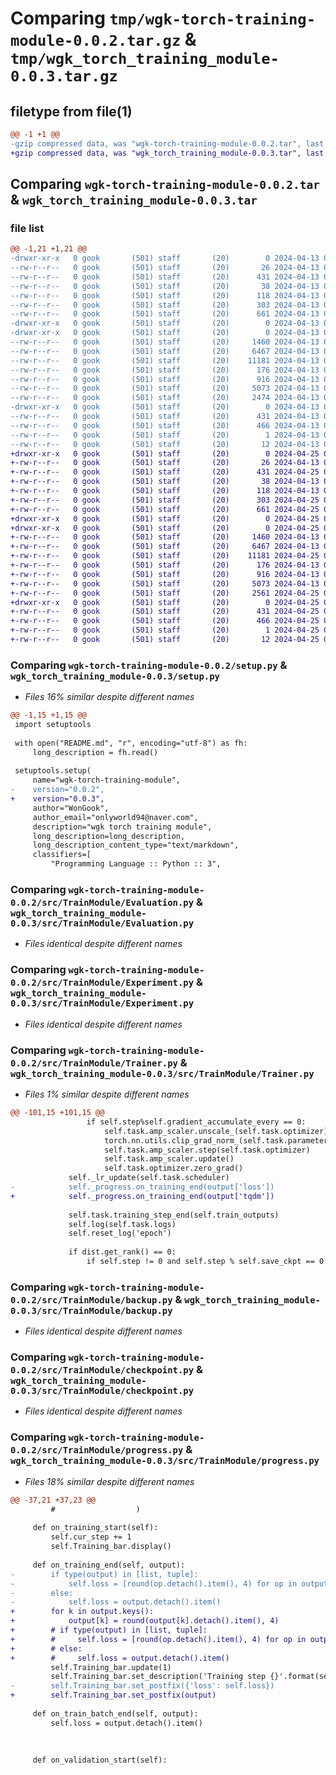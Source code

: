 # Comparing `tmp/wgk-torch-training-module-0.0.2.tar.gz` & `tmp/wgk_torch_training_module-0.0.3.tar.gz`

## filetype from file(1)

```diff
@@ -1 +1 @@
-gzip compressed data, was "wgk-torch-training-module-0.0.2.tar", last modified: Sat Apr 13 05:33:49 2024, max compression
+gzip compressed data, was "wgk_torch_training_module-0.0.3.tar", last modified: Thu Apr 25 01:57:42 2024, max compression
```

## Comparing `wgk-torch-training-module-0.0.2.tar` & `wgk_torch_training_module-0.0.3.tar`

### file list

```diff
@@ -1,21 +1,21 @@
-drwxr-xr-x   0 gook       (501) staff       (20)        0 2024-04-13 05:33:49.905298 wgk-torch-training-module-0.0.2/
--rw-r--r--   0 gook       (501) staff       (20)       26 2024-04-13 04:56:31.000000 wgk-torch-training-module-0.0.2/LICENSE.txt
--rw-r--r--   0 gook       (501) staff       (20)      431 2024-04-13 05:33:49.905229 wgk-torch-training-module-0.0.2/PKG-INFO
--rw-r--r--   0 gook       (501) staff       (20)       38 2024-04-13 05:03:57.000000 wgk-torch-training-module-0.0.2/README.md
--rw-r--r--   0 gook       (501) staff       (20)      118 2024-04-13 05:13:35.000000 wgk-torch-training-module-0.0.2/pyproject.toml
--rw-r--r--   0 gook       (501) staff       (20)      303 2024-04-13 05:33:49.905509 wgk-torch-training-module-0.0.2/setup.cfg
--rw-r--r--   0 gook       (501) staff       (20)      661 2024-04-13 05:33:26.000000 wgk-torch-training-module-0.0.2/setup.py
-drwxr-xr-x   0 gook       (501) staff       (20)        0 2024-04-13 05:33:49.900776 wgk-torch-training-module-0.0.2/src/
-drwxr-xr-x   0 gook       (501) staff       (20)        0 2024-04-13 05:33:49.904000 wgk-torch-training-module-0.0.2/src/TrainModule/
--rw-r--r--   0 gook       (501) staff       (20)     1460 2024-04-13 04:51:39.000000 wgk-torch-training-module-0.0.2/src/TrainModule/Evaluation.py
--rw-r--r--   0 gook       (501) staff       (20)     6467 2024-04-13 04:51:39.000000 wgk-torch-training-module-0.0.2/src/TrainModule/Experiment.py
--rw-r--r--   0 gook       (501) staff       (20)    11181 2024-04-13 04:51:39.000000 wgk-torch-training-module-0.0.2/src/TrainModule/Trainer.py
--rw-r--r--   0 gook       (501) staff       (20)      176 2024-04-13 05:31:10.000000 wgk-torch-training-module-0.0.2/src/TrainModule/__init__.py
--rw-r--r--   0 gook       (501) staff       (20)      916 2024-04-13 04:51:39.000000 wgk-torch-training-module-0.0.2/src/TrainModule/backup.py
--rw-r--r--   0 gook       (501) staff       (20)     5073 2024-04-13 04:51:39.000000 wgk-torch-training-module-0.0.2/src/TrainModule/checkpoint.py
--rw-r--r--   0 gook       (501) staff       (20)     2474 2024-04-13 04:51:39.000000 wgk-torch-training-module-0.0.2/src/TrainModule/progress.py
-drwxr-xr-x   0 gook       (501) staff       (20)        0 2024-04-13 05:33:49.905033 wgk-torch-training-module-0.0.2/src/wgk_torch_training_module.egg-info/
--rw-r--r--   0 gook       (501) staff       (20)      431 2024-04-13 05:33:49.000000 wgk-torch-training-module-0.0.2/src/wgk_torch_training_module.egg-info/PKG-INFO
--rw-r--r--   0 gook       (501) staff       (20)      466 2024-04-13 05:33:49.000000 wgk-torch-training-module-0.0.2/src/wgk_torch_training_module.egg-info/SOURCES.txt
--rw-r--r--   0 gook       (501) staff       (20)        1 2024-04-13 05:33:49.000000 wgk-torch-training-module-0.0.2/src/wgk_torch_training_module.egg-info/dependency_links.txt
--rw-r--r--   0 gook       (501) staff       (20)       12 2024-04-13 05:33:49.000000 wgk-torch-training-module-0.0.2/src/wgk_torch_training_module.egg-info/top_level.txt
+drwxr-xr-x   0 gook       (501) staff       (20)        0 2024-04-25 01:57:42.490431 wgk_torch_training_module-0.0.3/
+-rw-r--r--   0 gook       (501) staff       (20)       26 2024-04-13 04:56:31.000000 wgk_torch_training_module-0.0.3/LICENSE.txt
+-rw-r--r--   0 gook       (501) staff       (20)      431 2024-04-25 01:57:42.490368 wgk_torch_training_module-0.0.3/PKG-INFO
+-rw-r--r--   0 gook       (501) staff       (20)       38 2024-04-13 05:03:57.000000 wgk_torch_training_module-0.0.3/README.md
+-rw-r--r--   0 gook       (501) staff       (20)      118 2024-04-13 05:13:35.000000 wgk_torch_training_module-0.0.3/pyproject.toml
+-rw-r--r--   0 gook       (501) staff       (20)      303 2024-04-25 01:57:42.490628 wgk_torch_training_module-0.0.3/setup.cfg
+-rw-r--r--   0 gook       (501) staff       (20)      661 2024-04-25 01:56:42.000000 wgk_torch_training_module-0.0.3/setup.py
+drwxr-xr-x   0 gook       (501) staff       (20)        0 2024-04-25 01:57:42.486741 wgk_torch_training_module-0.0.3/src/
+drwxr-xr-x   0 gook       (501) staff       (20)        0 2024-04-25 01:57:42.489328 wgk_torch_training_module-0.0.3/src/TrainModule/
+-rw-r--r--   0 gook       (501) staff       (20)     1460 2024-04-13 04:51:39.000000 wgk_torch_training_module-0.0.3/src/TrainModule/Evaluation.py
+-rw-r--r--   0 gook       (501) staff       (20)     6467 2024-04-13 04:51:39.000000 wgk_torch_training_module-0.0.3/src/TrainModule/Experiment.py
+-rw-r--r--   0 gook       (501) staff       (20)    11181 2024-04-25 01:55:54.000000 wgk_torch_training_module-0.0.3/src/TrainModule/Trainer.py
+-rw-r--r--   0 gook       (501) staff       (20)      176 2024-04-13 05:31:10.000000 wgk_torch_training_module-0.0.3/src/TrainModule/__init__.py
+-rw-r--r--   0 gook       (501) staff       (20)      916 2024-04-13 04:51:39.000000 wgk_torch_training_module-0.0.3/src/TrainModule/backup.py
+-rw-r--r--   0 gook       (501) staff       (20)     5073 2024-04-13 04:51:39.000000 wgk_torch_training_module-0.0.3/src/TrainModule/checkpoint.py
+-rw-r--r--   0 gook       (501) staff       (20)     2561 2024-04-25 01:55:40.000000 wgk_torch_training_module-0.0.3/src/TrainModule/progress.py
+drwxr-xr-x   0 gook       (501) staff       (20)        0 2024-04-25 01:57:42.490191 wgk_torch_training_module-0.0.3/src/wgk_torch_training_module.egg-info/
+-rw-r--r--   0 gook       (501) staff       (20)      431 2024-04-25 01:57:42.000000 wgk_torch_training_module-0.0.3/src/wgk_torch_training_module.egg-info/PKG-INFO
+-rw-r--r--   0 gook       (501) staff       (20)      466 2024-04-25 01:57:42.000000 wgk_torch_training_module-0.0.3/src/wgk_torch_training_module.egg-info/SOURCES.txt
+-rw-r--r--   0 gook       (501) staff       (20)        1 2024-04-25 01:57:42.000000 wgk_torch_training_module-0.0.3/src/wgk_torch_training_module.egg-info/dependency_links.txt
+-rw-r--r--   0 gook       (501) staff       (20)       12 2024-04-25 01:57:42.000000 wgk_torch_training_module-0.0.3/src/wgk_torch_training_module.egg-info/top_level.txt
```

### Comparing `wgk-torch-training-module-0.0.2/setup.py` & `wgk_torch_training_module-0.0.3/setup.py`

 * *Files 16% similar despite different names*

```diff
@@ -1,15 +1,15 @@
 import setuptools
 
 with open("README.md", "r", encoding="utf-8") as fh:
     long_description = fh.read()
 
 setuptools.setup(
     name="wgk-torch-training-module",
-    version="0.0.2",
+    version="0.0.3",
     author="WonGook",
     author_email="onlyworld94@naver.com",
     description="wgk torch training module",
     long_description=long_description,
     long_description_content_type="text/markdown",
     classifiers=[
         "Programming Language :: Python :: 3",
```

### Comparing `wgk-torch-training-module-0.0.2/src/TrainModule/Evaluation.py` & `wgk_torch_training_module-0.0.3/src/TrainModule/Evaluation.py`

 * *Files identical despite different names*

### Comparing `wgk-torch-training-module-0.0.2/src/TrainModule/Experiment.py` & `wgk_torch_training_module-0.0.3/src/TrainModule/Experiment.py`

 * *Files identical despite different names*

### Comparing `wgk-torch-training-module-0.0.2/src/TrainModule/Trainer.py` & `wgk_torch_training_module-0.0.3/src/TrainModule/Trainer.py`

 * *Files 1% similar despite different names*

```diff
@@ -101,15 +101,15 @@
                 if self.step%self.gradient_accumulate_every == 0:
                     self.task.amp_scaler.unscale_(self.task.optimizer)
                     torch.nn.utils.clip_grad_norm_(self.task.parameters(), 5)
                     self.task.amp_scaler.step(self.task.optimizer)
                     self.task.amp_scaler.update()
                     self.task.optimizer.zero_grad()
             self._lr_update(self.task.scheduler)
-            self._progress.on_training_end(output['loss'])
+            self._progress.on_training_end(output['tqdm'])
 
             self.task.training_step_end(self.train_outputs)
             self.log(self.task.logs)
             self.reset_log('epoch')
 
             if dist.get_rank() == 0:
                 if self.step != 0 and self.step % self.save_ckpt == 0:
```

### Comparing `wgk-torch-training-module-0.0.2/src/TrainModule/backup.py` & `wgk_torch_training_module-0.0.3/src/TrainModule/backup.py`

 * *Files identical despite different names*

### Comparing `wgk-torch-training-module-0.0.2/src/TrainModule/checkpoint.py` & `wgk_torch_training_module-0.0.3/src/TrainModule/checkpoint.py`

 * *Files identical despite different names*

### Comparing `wgk-torch-training-module-0.0.2/src/TrainModule/progress.py` & `wgk_torch_training_module-0.0.3/src/TrainModule/progress.py`

 * *Files 18% similar despite different names*

```diff
@@ -37,21 +37,23 @@
         #                  )
 
     def on_training_start(self):
         self.cur_step += 1
         self.Training_bar.display()
 
     def on_training_end(self, output):
-        if type(output) in [list, tuple]:
-            self.loss = [round(op.detach().item(), 4) for op in output]
-        else:
-            self.loss = output.detach().item()
+        for k in output.keys():
+            output[k] = round(output[k].detach().item(), 4)
+        # if type(output) in [list, tuple]:
+        #     self.loss = [round(op.detach().item(), 4) for op in output]
+        # else:
+        #     self.loss = output.detach().item()
         self.Training_bar.update(1)
         self.Training_bar.set_description('Training step {}'.format(self.cur_step))
-        self.Training_bar.set_postfix({'loss': self.loss})
+        self.Training_bar.set_postfix(output)
 
     def on_train_batch_end(self, output):
         self.loss = output.detach().item()
 
 
 
     def on_validation_start(self):
```

